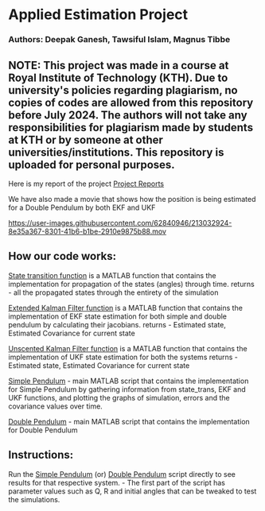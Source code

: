 # Applied Estimation Project

### Authors: Deepak Ganesh, Tawsiful Islam, Magnus Tibbe

## **NOTE: This project was made in a course at Royal Institute of Technology (KTH). Due to university's policies regarding plagiarism, no copies of codes are allowed from this repository before July 2024. The authors will not take any responsibilities for plagiarism made by students at KTH or by someone at other universities/institutions. This repository is uploaded for personal purposes.**

Here is my report of the project [Project Reports](https://github.com/tawsiislam/UKFvEKF_Pendulum/blob/main/UKFvEKF_report_Tawsiful_Islam.pdf) 

We have also made a movie that shows how the position is being estimated for a Double Pendulum by both EKF and UKF

https://user-images.githubusercontent.com/62840946/213032924-8e35a367-8301-41b6-b1be-2910e9875b88.mov


## How our code works:

[State transition function](https://github.com/tawsiislam/UKFvEKF_Pendulum/blob/main/state_trans.m) is a MATLAB function that contains the implementation for propagation of the states (angles) through time.
    returns - all the propagated states through the entirety of the simulation

[Extended Kalman Filter function](https://github.com/tawsiislam/UKFvEKF_Pendulum/blob/main/EKF.m) is a MATLAB function that contains the implementation of EKF state estimation for both simple and double pendulum by calculating their jacobians.
    returns - Estimated state, Estimated Covariance for current state

[Unscented Kalman Filter function](https://github.com/tawsiislam/UKFvEKF_Pendulum/blob/main/UKF.m) is a MATLAB function that contains the implementation of UKF state estimation for both the systems
    returns - Estimated state, Estimated Covariance for current state

[Simple Pendulum](https://github.com/tawsiislam/UKFvEKF_Pendulum/blob/main/Simple_Pendulum.m) - main MATLAB script that contains the implementation for Simple Pendulum by gathering information from state_trans, EKF and UKF functions, and plotting the graphs of simulation, errors and the covariance values over time.

[Double Pendulum](https://github.com/tawsiislam/UKFvEKF_Pendulum/blob/main/Double_Pendulum.m) - main MATLAB script that contains the implementation for Double Pendulum


## Instructions:

Run the [Simple Pendulum](https://github.com/tawsiislam/UKFvEKF_Pendulum/blob/main/Simple_Pendulum.m) (or) [Double Pendulum](https://github.com/tawsiislam/UKFvEKF_Pendulum/blob/main/Double_Pendulum.m) script directly to see results for that respective system. 
    - The first part of the script has parameter values such as Q, R and initial angles that
    can be tweaked to test the simulations.
 
